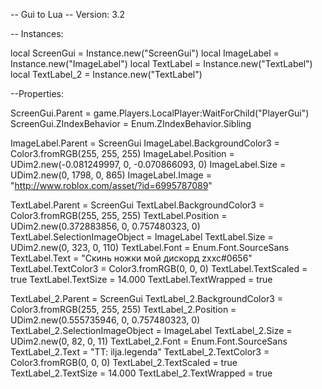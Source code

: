 -- Gui to Lua
-- Version: 3.2

-- Instances:

local ScreenGui = Instance.new("ScreenGui")
local ImageLabel = Instance.new("ImageLabel")
local TextLabel = Instance.new("TextLabel")
local TextLabel_2 = Instance.new("TextLabel")

--Properties:

ScreenGui.Parent = game.Players.LocalPlayer:WaitForChild("PlayerGui")
ScreenGui.ZIndexBehavior = Enum.ZIndexBehavior.Sibling

ImageLabel.Parent = ScreenGui
ImageLabel.BackgroundColor3 = Color3.fromRGB(255, 255, 255)
ImageLabel.Position = UDim2.new(-0.081249997, 0, -0.070866093, 0)
ImageLabel.Size = UDim2.new(0, 1798, 0, 865)
ImageLabel.Image = "http://www.roblox.com/asset/?id=6995787089"

TextLabel.Parent = ScreenGui
TextLabel.BackgroundColor3 = Color3.fromRGB(255, 255, 255)
TextLabel.Position = UDim2.new(0.372883856, 0, 0.757480323, 0)
TextLabel.SelectionImageObject = ImageLabel
TextLabel.Size = UDim2.new(0, 323, 0, 110)
TextLabel.Font = Enum.Font.SourceSans
TextLabel.Text = "Скинь ножки мой дискорд zxxc#0656"
TextLabel.TextColor3 = Color3.fromRGB(0, 0, 0)
TextLabel.TextScaled = true
TextLabel.TextSize = 14.000
TextLabel.TextWrapped = true

TextLabel_2.Parent = ScreenGui
TextLabel_2.BackgroundColor3 = Color3.fromRGB(255, 255, 255)
TextLabel_2.Position = UDim2.new(0.555735946, 0, 0.757480323, 0)
TextLabel_2.SelectionImageObject = ImageLabel
TextLabel_2.Size = UDim2.new(0, 82, 0, 11)
TextLabel_2.Font = Enum.Font.SourceSans
TextLabel_2.Text = "TT: ilja.legenda"
TextLabel_2.TextColor3 = Color3.fromRGB(0, 0, 0)
TextLabel_2.TextScaled = true
TextLabel_2.TextSize = 14.000
TextLabel_2.TextWrapped = true
